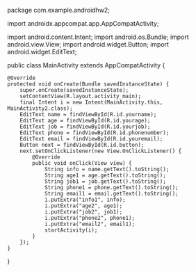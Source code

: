 package com.example.androidhw2;

import androidx.appcompat.app.AppCompatActivity;

import android.content.Intent;
import android.os.Bundle;
import android.view.View;
import android.widget.Button;
import android.widget.EditText;

public class MainActivity extends AppCompatActivity {

    @Override
    protected void onCreate(Bundle savedInstanceState) {
        super.onCreate(savedInstanceState);
        setContentView(R.layout.activity_main);
        final Intent i = new Intent(MainActivity.this, MainActivity2.class);
        EditText name = findViewById(R.id.yourname);
        EditText age = findViewById(R.id.yourage);
        EditText job = findViewById(R.id.yourjob);
        EditText phone = findViewById(R.id.phonenumber);
        EditText email = findViewById(R.id.youremail);
        Button next = findViewById(R.id.button);
        next.setOnClickListener(new View.OnClickListener() {
            @Override
            public void onClick(View view) {
                String info = name.getText().toString();
                String age1 = age.getText().toString();
                String job1 = job.getText().toString();
                String phone1 = phone.getText().toString();
                String email1 = email.getText().toString();
                i.putExtra("info1", info);
                i.putExtra("age2", age1);
                i.putExtra("job2", job1);
                i.putExtra("phone2", phone1);
                i.putExtra("email2", email1);
                startActivity(i);
            }
        });
    }
}